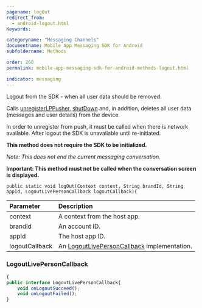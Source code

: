 ```yaml
---
pagename: logOut
redirect_from:
  - android-logout.html
Keywords:

categoryname: "Messaging Channels"
documentname: Mobile App Messaging SDK for Android
subfoldername: Methods

order: 260
permalink: mobile-app-messaging-sdk-for-android-methods-logout.html

indicator: messaging
---
```


Logout from the SDK - when all user data should be removed.

Calls [unregisterLPPusher](android-unregisterlppusher.html), [shutDown](android-shutdown.html) and, in addition, deletes all user data (messages and user details) from the device.

In order to unregister from push, it must be called when there is network available. After logout the SDK is unavailable until re-initiated.

**This method does not require the SDK to be initialized.**

*Note: This does not end the current messaging conversation.*

**Important: This method must not be called when the conversation screen is displayed.**

`public static void logOut(Context context, String brandId, String appId, LogoutLivePersonCallback logoutCallback){`

| Parameter | Description |
| :--- | :--- |
| context | A context from the host app. |
| brandId | An account ID. |
| appId | The host app ID. |
| logoutCallback | An [LogoutLivePersonCallback](android-callbacks-index.html) implementation. |





### LogoutLivePersonCallback

```javascript
{
public interface LogoutLivePersonCallback{
    void onLogoutSucceed();
    void onLogoutFailed();
}
```
